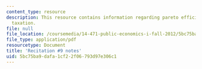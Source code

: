 ```yaml
---
content_type: resource
description: This resource contains information regarding pareto efficient income
  taxation.
file: null
file_location: /coursemedia/14-471-public-economics-i-fall-2012/5bc75ba9dafa1cf22f06793d97e306c1_MIT14_471F12_recnotes9.pdf
file_type: application/pdf
resourcetype: Document
title: 'Recitation #9 notes'
uid: 5bc75ba9-dafa-1cf2-2f06-793d97e306c1
---
```

